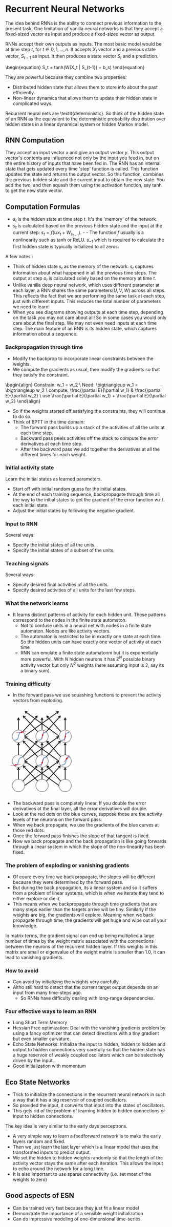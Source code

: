 # Recurrent Neural Networks

The idea behind RNNs is the ability to connect previous information to the present task. 
One limitation of vanilla neural networks is that they accept a fixed-sized vector as input and produce a fixed-sized vector as output. 

RNNs accept their own outputs as inputs. The most basic model would be at time step $t$, for $t \in {0,1,...,n}$. It accepts $X_t$ vector and a previous state vector, $S_{t-1}$ as input.
It then produces a state vector $S_t$ and a prediction.

\begin{equation} 
S_t = tanh(W(X_t \| S_{t-1}) + b_s)
\end{equation}

They are powerful because they combine two properties:
- Distributed hidden state that allows them to store info about the past efficiently.
- Non-linear dynamics that allows them to update their hidden state in complicated ways.

Recurrent neural nets are \textit{deterministic}. So think of the hidden state of an RNN as the equivalent to the deterministic probability distribution over hidden states in a linear dynamical system or hidden Markov model.


## RNN Computation
They accept an input vector $x$ and give an output vector $y$. This output vector's contents are influenced not only by the input you feed in, but on the entire history of inputs that have been fed in.
The RNN has an internal state that gets updated every time 'step' function is called. This function updates the state and returns the output vector. So this function, combines the previous hidden state and the current input to obtain the new state. You add the two, and then squash them using the activation function, say tanh to get the new state vector.

## Computation Formulas
- $s_t$ is the hidden state at time step $t$. It's the 'memory' of the network. 
- $s_t$ is calculated based on the previous hidden state and the input at the current step: $s_t = f(Ux_t + W_{s_{t-1}})$. - - The function $f$ usually is a nonlinearity such as tanh or ReLU. $s_{-1}$ which is required to calculate the first hidden state is typically initialized to all zeros.

A few notes :
- Think of hidden state $s_t$ as the memory of the network. $s_t$ captures information about what happened in all the previous time steps. The output at step $o_t$ is calculated solely based on the memory at time $t$.
- Unlike vanilla deep neural network, which uses different parameter at each layer, a RNN shares the same parameters($U,V,W$) across all steps. This reflects the fact that we are performing the same task at each step, just with different inputs. This reduces the total number of parameters we need to learn!
- When you see diagrams showing outputs at each time step, depending on the task you may not care about all! So in some cases you would only care about the final step. We may not even need inputs at each time step. The main feature of an RNN is its hidden state, which captures information about a sequence.

### Backpropagation through time
- Modify the backprop to incorporate linear constraints between the weights.
- We compute the gradients as usual, then modify the gradients so that they satisfy the constraint.

\begin{align}
Constrain: w_1 = w_2 \\
Need: \bigtriangleup w_1 = \bigtriangleup w_2 \\
compute: \frac{\partial E}{\partial w_1} & \frac{\partial E}{\partial w_2} \\
use \frac{\partial E}{\partial w_1} + \frac{\partial E}{\partial w_2}
\end{align}

- So if the weights started off satisfying the constraints, they will continue to do so.
- Think of BPTT in the time domain:
  - The forward pass builds up a stack of the activities of all the units at each time step.
  - Backward pass peels activities off the stack to compute the error derivatives at each time step.
  - After the backward pass we add together the derivatives at all the different times for each weight.

### Initial activity state
Learn the initial states as learned parameters.
 - Start off with initial random guess for the initial states.
 - At the end of each training sequence, backpropagate through time all the way to the initial states to get the gradient
  of the error function w.r.t. each initial state.
 - Adjust the initial states by following the negative gradient.

### Input to RNN
Several ways:
- Specify the initial states of all the units.
- Specify the initial states of a subset of the units.

### Teaching signals
Several ways:
- Specify desired final activities of all the units.
- Specify desired activities of all units for the last few steps.

### What the network learns
- It learns distinct patterns of activity for each hidden unit. These patterns correspond to the nodes in the finite state automaton.
  - Not to confuse units in a neural net with nodes in a finite state automaton. Nodes are like activity vectors.
  - The automaton is restricted to be in exactly one state at each time. So the hidden units can have exactly one vector of activity at each time
  - RNN can emulate a finite state automatonm but it is exponentially more powerful. With $N$ hidden neurons it has $2^N$ possible binary activity vector but only $N^2$ weights (here assuming input is 2, say its a binary sum).

### Training difficulty
- In the forward pass we use squashing functions to prevent the activity vectors from exploding.

![Forward pass using squashing function](images/squashingFuncs.png)

- The backward pass is completely linear. If you double the error derivatives at the final layer, all the error derivatives will double.
- Look at the red dots on the blue curves, suppose those are the activity levels of the neurons on the forward pass.
- When we back propagate, we use the gradients of the blue curves at those red dots.
- Once the forward pass finishes the slope of that tangent is fixed.
- Now we back propagate and the back propagation is like going forwards through a linear system in which the slope of the non-linearity has been fixed.

### The problem of exploding or vanishing gradients
- Of coure every time we back propagate, the slopes will be different because they were determined by the forward pass.
- But during the back propagation, its a linear system and so it suffers from a problem of linear systems, which is when we iterate they tend to either explore or die :(
- This means when we backpropagate through time gradients that are many steps earlier than the targets arrive will be tiny. Similarly if the weights are big, the gradients will explore. Meaning when we back propagate through time, the gradients will get huge and wipe out all your knowledge.

In matrix terms, the gradient signal can end up being multiplied a large number of times by the weight matrix associated with the connections between the neurons of the recurrent hidden layer. If this weights in this matrix are small or eigenvalue of the weight matrix is smaller than 1.0, it can lead to vanishing gradients.

### How to avoid
- Can avoid by initializing the weights very carefully.
- Altho still hard to detect that the current target output depends on an input from many time-steps ago.
  - So RNNs have difficulty dealing with long-range dependencies.

### Four effective ways to learn an RNN
- Long Short Term Memory
- Hessian Free optimization: Deal with the vanishing gradients problem by using a fancy optimizer that can detect directions with a tiny gradient but even smaller curvature.
- Echo State Networks: Initialize the input to hidden, hidden to hidden and output to hidden connections very carefully so that the hidden state has a huge reservoir of weakly coupled oscillators which can be selectively driven by the input.
- Good initialization with momentum
  
## Eco State Networks
- Trick to initialize the connections in the recurrent neural network in such a way that it has a big reservoir 
of coupled oscillators.
- So provided the input, it converts that input into the states of oscillators.
- This gets rid of the problem of learning hidden to hidden connections or input to hidden connections.

The key idea is very similar to the early days perceptrons.
- A very simple way to learn a feedforward network is to make the early layers random and fixed.
- Then we just learn the last layer which is a linear model that uses the transformed inputs to predict output.
- We set the hidden to hidden weights randomly so that the length of the activity vector stays the same after
each iteration. This allows the input to echo around the network for a long time.
- It is also important to use sparse connectivity (i.e. set most of the weights to zero)

## Good aspects of ESN
- Can be trained very fast because they just fit a linear model
- Demonstrate the importance of a sensible weight initialization
- Can do impressive modeling of one-dimensional time-series.


